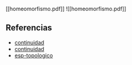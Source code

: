 [[homeomorfismo.pdf]]
![[homeomorfismo.pdf]]

## Referencias
- [continuidad](./continuidad.md)
- [continuidad](./continuidad.md)
- [esp-topologico](./esp-topologico.md)
